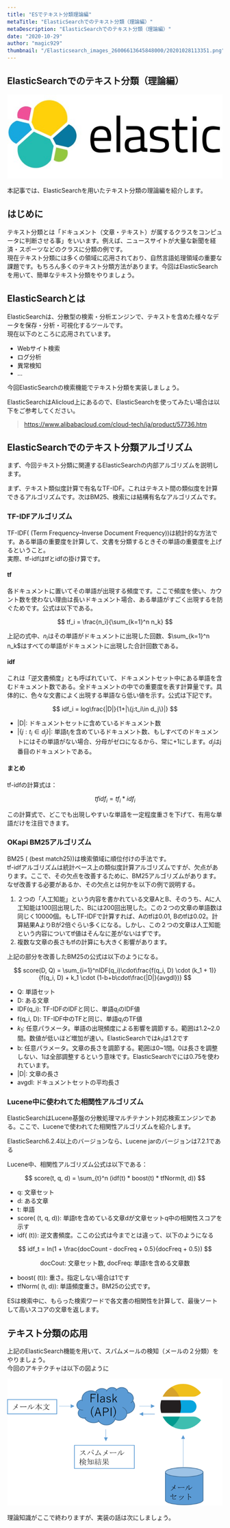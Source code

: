 ```yaml
---
title: "ESでテキスト分類理論編"
metaTitle: "ElasticSearchでのテキスト分類（理論編）"
metaDescription: "ElasticSearchでのテキスト分類（理論編）"
date: "2020-10-29"
author: "magic929"
thumbnail: "/Elasticsearch_images_26006613645848000/20201028113351.png"
---
```


## ElasticSearchでのテキスト分類（理論編）

![img](https://raw.githubusercontent.com/sbopsv/cloud-tech/master/content/usecase-Elasticsearch/Elasticsearch_images_26006613645848000/20201028113351.png "img")


本記事では、ElasticSearchを用いたテキスト分類の理論編を紹介します。    

## はじめに

テキスト分類とは「ドキュメント（文章・テキスト）が属するクラスをコンピュータに判断させる事」をいいます。例えば、ニュースサイトが大量な新聞を経済・スポーツなどのクラスに分類の例です。  
現在テキスト分類には多くの領域に応用されており、自然言語処理領域の重要な課題です。もちろん多くのテキスト分類方法があります。今回はElasticSearchを用いて、簡単なテキスト分類をやりましょう。

## ElasticSearchとは

ElasticSearchは、分散型の検索・分析エンジンで、テキストを含めた様々なデータを保存・分析・可視化するツールです。  
現在以下のところに応用されています。
- Webサイト検索
- ログ分析
- 異常検知
- ...

今回ElasticSearchの検索機能でテキスト分類を実装しましょう。

ElasticSearchはAlicloud上にあるので、ElasticSearchを使ってみたい場合は以下をご参考してください。

> https://www.alibabacloud.com/cloud-tech/ja/product/57736.htm



## ElasticSearchでのテキスト分類アルゴリズム

まず、今回テキスト分類に関連するElasticSearchの内部アルゴリズムを説明します。

まず、テキスト類似度計算で有名なTF-IDF。これはテキスト間の類似度を計算できるアルゴリズムです。次はBM25、検索には結構有名なアルゴリズムです。

### TF-IDFアルゴリズム

TF-IDF( \(Term Frequency–Inverse Document Frequency\))は統計的な方法です。ある単語の重要度を計算して、文書を分類するときその単語の重要度を上げるということ。  
実際、tf-idfはtfとidfの掛け算です。

#### tf

各ドキュメントに置いてその単語が出現する頻度です。ここで頻度を使い、カウント数を使わない理由は長いドキュメント場合、ある単語がすごく出現するを防ぐためです。公式は以下である。

$$ 
tf_i = \frac{n_i}{\sum_{k=1}^n n_k}
$$

上記の式中、$n_i$はその単語がドキュメントに出現した回数、$\sum_{k=1}^n n_k$はすべての単語がドキュメントに出現した合計回数である。

#### idf

これは「逆文書頻度」とも呼ばれていて、ドキュメントセット中にある単語を含むドキュメント数である。全ドキュメントの中での重要度を表す計算量です。具体的に、色々な文書によく出現する単語なら低い値を示す。公式は下記です。

$$
idf_i = log\frac{|D|}{1+|\{j:t_i\in d_j\}|}
$$

- |D|: ドキュメントセットに含めているドキュメント数
- $|\{j: t_i\in d_j\}|$: 単語$t_i$を含めているドキュメント数、もしすべてのドキュメントにはその単語がない場合、分母がゼロになるから、常に+1にします。$d_j$はj番目のドキュメントである。

#### まとめ

tf-idfの計算式は：

$$
tfidf_i = tf_i * idf_i
$$

この計算式で、どこでも出現しやすいな単語を一定程度重さを下げて、有用な単語だけを注目できます。

### OKapi BM25アルゴリズム

BM25 ( \(best match25\))は検索領域に順位付けの手法です。  
tf-idfアルゴリズムは統計ベース上の類似度計算アルゴリズムですが、欠点があります。ここで、その欠点を改善するために、BM25アルゴリズムがあります。  
なぜ改善する必要があるか、その欠点とは何かを以下の例で説明する。  
1. ２つの「人工知能」という内容を書かれている文章AとB、そのうち、Aに人工知能は100回出現した、Bには200回出現した。この２つの文章の単語数は同じく10000個。もしTF-IDFで計算すれば、Aのtfは0.01, Bのtfは0.02。計算結果AよりBが2倍ぐらい多くになる。しかし、この２つの文章は人工知能という内容についてtf値はそんなに差がないはずです。  
2. 複数な文章の長さもtfの計算にも大きく影響があります。

上記の部分を改善したBM25の公式は以下のようになる。
  
$$
score(D, Q) = \sum_{i=1}^nIDF(q_i)\cdot\frac{f(q_i, D) \cdot (k_1 + 1)}{f(q_i, D) + k_1 \cdot (1-b+b\cdot\frac{|D|}{avgdl})}
$$


- Q: 単語セット  
- D: ある文章  
- IDF(q_i): TF-IDFのIDFと同じ、単語$q_i$のIDF値  
- f(q_i, D): TF-IDF中のTFと同じ、単語$q_i$のTF値  
- $k_1$: 任意パラメータ。単語の出現頻度による影響を調節する。範囲は1.2~2.0間。数値が低いほど増加が速い。ElasticSearchでは$k_1$は1.2です
- b: 任意パラメータ。文章の長さを調節する。範囲は0~1間。0は長さを調整しない、1は全部調整するという意味です。ElasticSearchでには0.75を使われています。  
- |D|: 文章の長さ  
- avgdl: ドキュメントセットの平均長さ  

### Lucene中に使われてた相関性アルゴリズム

ElasticSearchはLucene基盤の分散処理マルチテナント対応検索エンジンである。ここで、Luceneで使われてた相関性アルゴリズムを紹介します。

ElasticSearch6.2.4以上のバージョンなら、Lucene jarのバージョンは7.2.1である

Lucene中、相関性アルゴリズム公式は以下である：

$$
score(t, q, d) = \sum_{t}^n (idf(t) * boost(t) * tfNorm(t, d))
$$

- q: 文章セット
- d: ある文章
- t: 単語
- score( (t, q, d)): 単語tを含めている文章dが文章セットq中の相関性スコアを示す
- idf( (t)): 逆文書頻度。ここの公式は今までとは違って、以下のようになる

$$
idf_t = ln(1 + \frac{docCount - docFreq + 0.5}{docFreq + 0.5}) 
$$
<center>docCout: 文章セット数, docFreq: 単語tを含める文章数</center>

- boost( (t)): 重さ。指定しない場合は1です
- tfNorm( (t, d)): 単語頻度重さ。BM25の公式です。

ESは検索中に、もらった検索ワードで各文書の相関性を計算して、最後ソートして高いスコアの文章を返します。

## テキスト分類の応用
上記のElasticSearch機能を用いて、スパムメールの検知（メールの２分類）をやりましょう。  
今回のアキテクチャは以下の図ように

![メール２分類アキテクチャ](https://raw.githubusercontent.com/sbopsv/cloud-tech/master/content/usecase-Elasticsearch/Elasticsearch_images_26006613645848000/20201028172355.png "メール２分類アキテクチャ")

理論知識がここで終わりますが、実装の話は次にしましょう。



